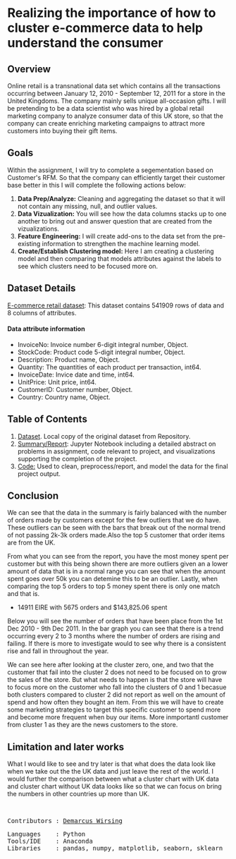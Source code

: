 # Realizing the importance of how to cluster e-commerce data to help understand the consumer

## Overview

Online retail is a transnational data set which contains all the transactions occurring between January 12, 2010 - September 12, 2011 for a store in the United Kingdoms. The company mainly sells unique all-occasion gifts. I will be pretending to be a data scientist who was hired by a global retail marketing company to analyze consumer data of this UK store, so that the company can create enriching marketing campaigns to attract more customers into buying their gift items. 

## Goals

Within the assignment, I will try to complete a segementation based on Customer's RFM. So that the company can efficiently target their customer base better in this I will complete the following actions below:
<ol>
  <li><b>Data Prep/Analyze:</b> Cleaning and aggregating the dataset so that it will not contain any missing, null, and outlier values.</li>
  <li><b>Data Vizualization:</b> You will see how the data columns stacks up to one another to bring out and answer question that are created from the vizualizations.</li>
  <li><b>Feature Engineering:</b> I will create add-ons to the data set from the pre-existing information to strengthen the machine learning model.</li>
  <li><b>Create/Establish Clustering model:</b> Here I am creating a clustering model and then comparing that models attributes against the labels to see which clusters need to be focused more on.</li>
</ol>

## Dataset Details
<a href=https://github.com/marcusw0602/DataAnalysis-and-Machine-Learning/blob/master/Assignments%26Projects/Clustering/OnlineRetail.csv.zip>E-commerce retail dataset</a>: This dataset contains 541909 rows of data and 8 columns of attributes. 

#### Data attribute information
- InvoiceNo: Invoice number 6-digit integral number, Object.
- StockCode: Product code 5-digit integral number, Object.
- Description: Product name, Object.
- Quantity: The quantities of each product per transaction, int64.
- InvoiceDate: Invice date and time, int64.
- UnitPrice: Unit price, int64.
- CustomerID: Customer number, Object.
- Country: Country name, Object. 

## Table of Contents

<ol>
  <li><a href=https://github.com/marcusw0602/DataAnalysis-and-Machine-Learning/blob/master/Assignments%26Projects/Clustering/OnlineRetail.csv.zip>Dataset</a>. Local copy of the original dataset from Repository.</li>
  <li><a href=https://github.com/marcusw0602/DataAnalysis-and-Machine-Learning/blob/master/Assignments%26Projects/Clustering/Clustering%20ML.ipynb>Summary/Report</a>: Jupyter Notebook including a detailed abstract on problems in assignment, code relevant to project, and visualizations supporting the completion of the project. </li>
  <li> <a href=https://github.com/marcusw0602/DataAnalysis-and-Machine-Learning/blob/master/Assignments%26Projects/Clustering/Code.ipynb>Code:</a> Used to clean, preprocess/report, and model the data for the final project output. </li>
</ol>

## Conclusion
We can see that the data in the summary is fairly balanced with the number of orders made by customers except for the few outliers that we do have. These outliers can be seen with the bars that break out of the normal trend of not passing 2k-3k orders made.Also the top 5 customer that order items are from the UK.

From what you can see from the report, you have the most money spent per customer but with this being shown there are more outliers given an a lower amount of data that is in a normal range you can see that when the amount spent goes over 50k you can detemine this to be an outlier. Lastly, when comparing the top 5 orders to top 5 money spent there is only one match and that is.

- 14911 EIRE with 5675 orders and $143,825.06 spent

Below you will see the number of orders that have been place from the 1st Dec 2010 - 9th Dec 2011. In the bar graph you can see that there is a trend occurring every 2 to 3 months where the number of orders are rising and failing. If there is more to investigate would to see why there is a consistent rise and fall in throughout the year.

We can see here after looking at the cluster zero, one, and two that the customer that fail into the cluster 2 does not need to be focused on to grow the sales of the store. But what needs to happen is that the store will have to focus more on the customer who fall into the clusters of 0 and 1 becasue both clusters compared to cluster 2 did not report as well on the amount of spend and how often they bought an item. From this we will have to create some marketing strategies to target this specific customer to spend more and become more frequent when buy our items. More inmportantl customer from cluster 1 as they are the news customers to the store.

## Limitation and later works

What I would like to see and try later is that what does the data look like when we take out the the UK data and just leave the rest of the world. I would further the comparison between what a cluster chart with UK data and cluster chart without UK data looks like so that we can focus on bring the numbers in other countries up more than UK. 

<br>
<pre>
Contributors : <a href=https://github.com/marcusw0602>Demarcus Wirsing</a>
</pre>

<pre>
Languages    : Python
Tools/IDE    : Anaconda
Libraries    : pandas, numpy, matplotlib, seaborn, sklearn
</pre>
